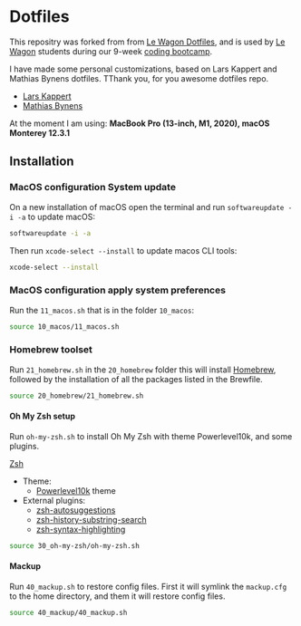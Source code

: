# Dotfiles

This repositry was forked from from [Le Wagon Dotfiles](https://github.com/lewagon/dotfiles), and is used by [Le Wagon](https://www.lewagon.com) students during our 9-week [coding bootcamp](https://www.lewagon.com).

I have made some personal customizations, based on Lars Kappert and Mathias Bynens dotfiles. TThank you, for you awesome dotfiles repo.

- [Lars Kappert](https://github.com/webpro/dotfiles)
- [Mathias Bynens](https://github.com/mathiasbynens/dotfiles)

At the moment I am using: **MacBook Pro (13-inch, M1, 2020), macOS Monterey 12.3.1**

## Installation

### MacOS configuration System update

On a new installation of macOS open the terminal and run `softwareupdate -i -a` to update macOS:

```zsh
softwareupdate -i -a
```

Then run `xcode-select --install` to update macos CLI tools:

```sh
xcode-select --install
```

### MacOS configuration apply system preferences

Run the `11_macos.sh` that is in the folder `10_macos`:

```sh
source 10_macos/11_macos.sh
```

### Homebrew toolset

Run `21_homebrew.sh` in the `20_homebrew` folder this will install [Homebrew](https://brew.sh/), followed by the installation of all the packages listed in the Brewfile.

```sh
source 20_homebrew/21_homebrew.sh
```

#### Oh My Zsh setup

Run `oh-my-zsh.sh` to install Oh My Zsh with theme Powerlevel10k, and some plugins.

[Zsh](https://www.zsh.org/)

- Theme:
  - [Powerlevel10k](https://github.com/romkatv/powerlevel10k) theme
- External plugins:
  - [zsh-autosuggestions](https://github.com/zsh-users/zsh-autosuggestions)
  - [zsh-history-substring-search](https://github.com/zsh-users/zsh-history-substring-search)
  - [zsh-syntax-highlighting](https://github.com/zsh-users/zsh-syntax-highlighting/blob/master/INSTALL.md)

```sh
source 30_oh-my-zsh/oh-my-zsh.sh
```

#### Mackup

Run `40_mackup.sh` to restore config files. First it will symlink the `mackup.cfg` to the home directory, and them it will restore config files.

```sh
source 40_mackup/40_mackup.sh
```

